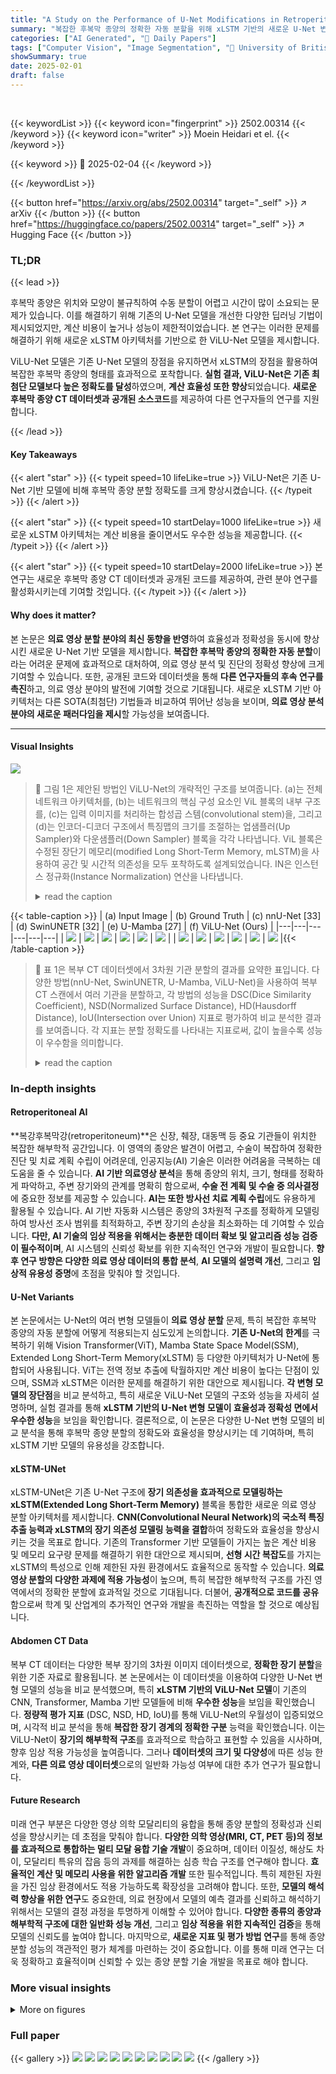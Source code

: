 ```yaml
---
title: "A Study on the Performance of U-Net Modifications in Retroperitoneal Tumor Segmentation"
summary: "복잡한 후복막 종양의 정확한 자동 분할을 위해 xLSTM 기반의 새로운 U-Net 변형 모델인 ViLU-Net을 제안합니다."
categories: ["AI Generated", "🤗 Daily Papers"]
tags: ["Computer Vision", "Image Segmentation", "🏢 University of British Columbia",]
showSummary: true
date: 2025-02-01
draft: false
---
```


<br>

{{< keywordList >}}
{{< keyword icon="fingerprint" >}} 2502.00314 {{< /keyword >}}
{{< keyword icon="writer" >}} Moein Heidari et el. {{< /keyword >}}
 
{{< keyword >}} 🤗 2025-02-04 {{< /keyword >}}
 
{{< /keywordList >}}

{{< button href="https://arxiv.org/abs/2502.00314" target="_self" >}}
↗ arXiv
{{< /button >}}
{{< button href="https://huggingface.co/papers/2502.00314" target="_self" >}}
↗ Hugging Face
{{< /button >}}




### TL;DR


{{< lead >}}

후복막 종양은 위치와 모양이 불규칙하여 수동 분할이 어렵고 시간이 많이 소요되는 문제가 있습니다. 이를 해결하기 위해 기존의 U-Net 모델을 개선한 다양한 딥러닝 기법이 제시되었지만, 계산 비용이 높거나 성능이 제한적이었습니다. 본 연구는 이러한 문제를 해결하기 위해 새로운 xLSTM 아키텍처를 기반으로 한 ViLU-Net 모델을 제시합니다.

ViLU-Net 모델은 기존 U-Net 모델의 장점을 유지하면서 xLSTM의 장점을 활용하여 복잡한 후복막 종양의 형태를 효과적으로 포착합니다.  **실험 결과, ViLU-Net은 기존 최첨단 모델보다 높은 정확도를 달성**하였으며, **계산 효율성 또한 향상**되었습니다.  **새로운 후복막 종양 CT 데이터셋과 공개된 소스코드**를 제공하여 다른 연구자들의 연구를 지원합니다.

{{< /lead >}}


#### Key Takeaways

{{< alert "star" >}}
{{< typeit speed=10 lifeLike=true >}} ViLU-Net은 기존 U-Net 기반 모델에 비해 후복막 종양 분할 정확도를 크게 향상시켰습니다. {{< /typeit >}}
{{< /alert >}}

{{< alert "star" >}}
{{< typeit speed=10 startDelay=1000 lifeLike=true >}} 새로운 xLSTM 아키텍처는 계산 비용을 줄이면서도 우수한 성능을 제공합니다. {{< /typeit >}}
{{< /alert >}}

{{< alert "star" >}}
{{< typeit speed=10 startDelay=2000 lifeLike=true >}} 본 연구는 새로운 후복막 종양 CT 데이터셋과 공개된 코드를 제공하여, 관련 분야 연구를 활성화시키는데 기여할 것입니다. {{< /typeit >}}
{{< /alert >}}

#### Why does it matter?
본 논문은 **의료 영상 분할 분야의 최신 동향을 반영**하여 효율성과 정확성을 동시에 향상시킨 새로운 U-Net 기반 모델을 제시합니다.  **복잡한 후복막 종양의 정확한 자동 분할**이라는 어려운 문제에 효과적으로 대처하여, 의료 영상 분석 및 진단의 정확성 향상에 크게 기여할 수 있습니다. 또한, 공개된 코드와 데이터셋을 통해 **다른 연구자들의 후속 연구를 촉진**하고, 의료 영상 분야의 발전에 기여할 것으로 기대됩니다. 새로운 xLSTM 기반 아키텍처는 다른 SOTA(최첨단) 기법들과 비교하여 뛰어난 성능을 보이며, **의료 영상 분석 분야의 새로운 패러다임을 제시**할 가능성을 보여줍니다.

------
#### Visual Insights



![](https://arxiv.org/html/2502.00314/x1.png)

> 🔼 그림 1은 제안된 방법인 ViLU-Net의 개략적인 구조를 보여줍니다. (a)는 전체 네트워크 아키텍처를, (b)는 네트워크의 핵심 구성 요소인 ViL 블록의 내부 구조를, (c)는 입력 이미지를 처리하는 합성곱 스템(convolutional stem)을, 그리고 (d)는 인코더-디코더 구조에서 특징맵의 크기를 조절하는 업샘플러(Up Sampler)와 다운샘플러(Down Sampler) 블록을 각각 나타냅니다. ViL 블록은 수정된 장단기 메모리(modified Long Short-Term Memory, mLSTM)을 사용하여 공간 및 시간적 의존성을 모두 포착하도록 설계되었습니다. IN은 인스턴스 정규화(Instance Normalization) 연산을 나타냅니다.
> <details>
> <summary>read the caption</summary>
> Figure 1: (a) Schematic representation of the proposed method, ViLU-Net, (b) the ViL block, (c) convolutional stem, and (d) Up Sampler and Down Sampler blocks, where IN stands for Instance Normalization operation.
> </details>





{{< table-caption >}}
| (a) Input Image | (b) Ground Truth | (c) nnU-Net [33] | (d) SwinUNETR [32] | (e) U-Mamba [27] | (f) ViLU-Net (Ours) |
|---|---|---|---|---|---| 
| ![](https://arxiv.org/html/2502.00314/x9.png) | ![](https://arxiv.org/html/2502.00314/x10.png) | ![](https://arxiv.org/html/2502.00314/x11.png) | ![](https://arxiv.org/html/2502.00314/x12.png) | ![](https://arxiv.org/html/2502.00314/x13.png) | ![](https://arxiv.org/html/2502.00314/x14.png) |
| ![](https://arxiv.org/html/2502.00314/x3.png) | ![](https://arxiv.org/html/2502.00314/x4.png) | ![](https://arxiv.org/html/2502.00314/x5.png) | ![](https://arxiv.org/html/2502.00314/x6.png) | ![](https://arxiv.org/html/2502.00314/x7.png) | ![](https://arxiv.org/html/2502.00314/x8.png) |{{< /table-caption >}}

> 🔼 표 1은 복부 CT 데이터셋에서 3차원 기관 분할의 결과를 요약한 표입니다.  다양한 방법(nnU-Net, SwinUNETR, U-Mamba, ViLU-Net)을 사용하여 복부 CT 스캔에서 여러 기관을 분할하고, 각 방법의 성능을 DSC(Dice Similarity Coefficient), NSD(Normalized Surface Distance), HD(Hausdorff Distance), IoU(Intersection over Union) 지표로 평가하여 비교 분석한 결과를 보여줍니다.  각 지표는 분할 정확도를 나타내는 지표로써, 값이 높을수록 성능이 우수함을 의미합니다.
> <details>
> <summary>read the caption</summary>
> Table 1: Results summary of 3D organ segmentation on the abdomen CT dataset.
> </details>





### In-depth insights


#### Retroperitoneal AI
**복강후복막강(retroperitoneum)**은 신장, 췌장, 대동맥 등 중요 기관들이 위치한 복잡한 해부학적 공간입니다. 이 영역의 종양은 발견이 어렵고, 수술이 복잡하여 정확한 진단 및 치료 계획 수립이 어려운데, 인공지능(AI) 기술은 이러한 어려움을 극복하는 데 도움을 줄 수 있습니다.  **AI 기반 의료영상 분석**을 통해 종양의 위치, 크기, 형태를 정확하게 파악하고, 주변 장기와의 관계를 명확히 함으로써, **수술 전 계획 및 수술 중 의사결정**에 중요한 정보를 제공할 수 있습니다.  **AI는 또한 방사선 치료 계획 수립**에도 유용하게 활용될 수 있습니다.  AI 기반 자동화 시스템은 종양의 3차원적 구조를 정확하게 모델링하여 방사선 조사 범위를 최적화하고, 주변 장기의 손상을 최소화하는 데 기여할 수 있습니다.  **다만, AI 기술의 임상 적용을 위해서는 충분한 데이터 확보 및 알고리즘 성능 검증이 필수적이며**,  AI 시스템의 신뢰성 확보를 위한 지속적인 연구와 개발이 필요합니다.  **향후 연구 방향은 다양한 의료 영상 데이터의 통합 분석**,  **AI 모델의 설명력 개선**, 그리고 **임상적 유용성 증명**에 초점을 맞춰야 할 것입니다.

#### U-Net Variants
본 논문에서는 U-Net의 여러 변형 모델들이 **의료 영상 분할** 문제, 특히 복잡한 후복막 종양의 자동 분할에 어떻게 적용되는지 심도있게 논의합니다.  **기존 U-Net의 한계**를 극복하기 위해 Vision Transformer(ViT), Mamba State Space Model(SSM), Extended Long Short-Term Memory(xLSTM) 등 다양한 아키텍처가 U-Net에 통합되어 사용됩니다.  ViT는 전역 정보 추출에 탁월하지만 계산 비용이 높다는 단점이 있으며, SSM과 xLSTM은 이러한 문제를 해결하기 위한 대안으로 제시됩니다.  **각 변형 모델의 장단점**을 비교 분석하고, 특히 새로운 ViLU-Net 모델의 구조와 성능을 자세히 설명하며, 실험 결과를 통해 **xLSTM 기반의 U-Net 변형 모델이 효율성과 정확성 면에서 우수한 성능**을 보임을 확인합니다.  결론적으로, 이 논문은 다양한 U-Net 변형 모델의 비교 분석을 통해 후복막 종양 분할의 정확도와 효율성을 향상시키는 데 기여하며, 특히 xLSTM 기반 모델의 유용성을 강조합니다.

#### xLSTM-UNet
xLSTM-UNet은 기존 U-Net 구조에 **장기 의존성을 효과적으로 모델링하는 xLSTM(Extended Long Short-Term Memory)** 블록을 통합한 새로운 의료 영상 분할 아키텍처를 제시합니다.  **CNN(Convolutional Neural Network)의 국소적 특징 추출 능력과 xLSTM의 장기 의존성 모델링 능력을 결합**하여 정확도와 효율성을 향상시키는 것을 목표로 합니다.  기존의 Transformer 기반 모델들이 가지는 높은 계산 비용 및 메모리 요구량 문제를 해결하기 위한 대안으로 제시되며, **선형 시간 복잡도**를 가지는 xLSTM의 특성으로 인해 제한된 자원 환경에서도 효율적으로 동작할 수 있습니다.  **의료 영상 분할의 다양한 과제에 적용 가능성**이 높으며, 특히 복잡한 해부학적 구조를 가진 영역에서의 정확한 분할에 효과적일 것으로 기대됩니다.  더불어, **공개적으로 코드를 공유**함으로써 학계 및 산업계의 추가적인 연구와 개발을 촉진하는 역할을 할 것으로 예상됩니다.

#### Abdomen CT Data
복부 CT 데이터는 다양한 복부 장기의 3차원 이미지 데이터셋으로, **정확한 장기 분할**을 위한 기준 자료로 활용됩니다.  본 논문에서는 이 데이터셋을 이용하여 다양한 U-Net 변형 모델의 성능을 비교 분석했으며, 특히 **xLSTM 기반의 ViLU-Net 모델**이 기존의 CNN, Transformer, Mamba 기반 모델들에 비해 **우수한 성능**을 보임을 확인했습니다.  **정량적 평가 지표** (DSC, NSD, HD, IoU)를 통해 ViLU-Net의 우월성이 입증되었으며, 시각적 비교 분석을 통해 **복잡한 장기 경계의 정확한 구분** 능력을 확인했습니다. 이는 ViLU-Net이 **장기의 해부학적 구조**를 효과적으로 학습하고 표현할 수 있음을 시사하며, 향후 임상 적용 가능성을 높여줍니다.  그러나 **데이터셋의 크기 및 다양성**에 따른 성능 한계와, **다른 의료 영상 데이터셋**으로의 일반화 가능성 여부에 대한 추가 연구가 필요합니다.

#### Future Research
미래 연구 부분은 다양한 영상 의학 모달리티의 융합을 통해 종양 분할의 정확성과 신뢰성을 향상시키는 데 초점을 맞춰야 합니다. **다양한 의학 영상(MRI, CT, PET 등)의 정보를 효과적으로 통합하는 멀티 모달 융합 기술 개발**이 중요하며, 데이터 이질성, 해상도 차이, 모달리티 특유의 잡음 등의 과제를 해결하는 심층 학습 구조를 연구해야 합니다.  **효율적인 계산 및 메모리 사용을 위한 알고리즘 개발** 또한 필수적입니다. 특히 제한된 자원을 가진 임상 환경에서도 적용 가능하도록 확장성을 고려해야 합니다. 또한, **모델의 해석력 향상을 위한 연구**도 중요한데, 의료 현장에서 모델의 예측 결과를 신뢰하고 해석하기 위해서는 모델의 결정 과정을 투명하게 이해할 수 있어야 합니다.  **다양한 종류의 종양과 해부학적 구조에 대한 일반화 성능 개선**,  그리고 **임상 적용을 위한 지속적인 검증**을 통해 모델의 신뢰도를 높여야 합니다.  마지막으로, **새로운 지표 및 평가 방법 연구**를 통해 종양 분할 성능의 객관적인 평가 체계를 마련하는 것이 중요합니다. 이를 통해 미래 연구는 더욱 정확하고 효율적이며 신뢰할 수 있는 종양 분할 기술 개발을 목표로 해야 합니다.


### More visual insights

<details>
<summary>More on figures
</summary>


![](https://arxiv.org/html/2502.00314/x2.jpg)

> 🔼 그림 2는 복부 CT 영상의 기관 분할 결과를 시각적으로 보여줍니다. ViLU-Net 모델은 복잡한 복부 연조직을 정확하게 구분하는 능력을 보여주는 여러 예시가 포함되어 있습니다.  특히, 서로 다른 기관들 사이의 경계를 명확하게 구분하고, 미세한 구조까지도 정확하게 분할하여 기존의 방법들보다 더욱 정확하고 세밀한 분할 결과를 제공합니다. 그림에는 각 기관의 Ground truth(실제 정답)와 ViLU-Net을 포함한 다른 모델들의 예측 결과가 함께 제시되어 있으며, 비교를 통해 ViLU-Net의 우수성을 확인할 수 있습니다.
> <details>
> <summary>read the caption</summary>
> Figure 2: Visualized segmentation examples of abdominal organ segmentation in CT. The ViLU-Net excels at differentiating intricate soft tissues within the abdominal region.
> </details>



![](https://arxiv.org/html/2502.00314/x15.jpg)

> 🔼 그림 3은 본 논문에서 새롭게 제시된 복강 내 종양 CT 데이터셋을 사용하여 다양한 의료 영상 분할 방법들을 시각적으로 비교한 것입니다. 그림은 입력 의료 영상과 정답 마스크(Ground Truth), 그리고 CNN, Transformer, Mamba 및 xLSTM 기반의 네 가지 U-Net 변형 모델의 분할 결과를 보여줍니다. 각 행은 다른 환자의 슬라이스를 나타내며, 복강 내 종양 영역의 분할 결과를 보여줍니다. ViLU-Net 모델은 경계를 정확하게 포착하고, 작은 종양 부위도 효과적으로 분할하여 다른 모델보다 정확도가 높음을 시각적으로 보여줍니다.
> <details>
> <summary>read the caption</summary>
> Figure 3: Visual comparisons of different methods on our in house dataset.
> </details>



</details>






### Full paper

{{< gallery >}}
<img src="paper_images/1.png" class="grid-w50 md:grid-w33 xl:grid-w25" />
<img src="paper_images/2.png" class="grid-w50 md:grid-w33 xl:grid-w25" />
<img src="paper_images/3.png" class="grid-w50 md:grid-w33 xl:grid-w25" />
<img src="paper_images/4.png" class="grid-w50 md:grid-w33 xl:grid-w25" />
<img src="paper_images/5.png" class="grid-w50 md:grid-w33 xl:grid-w25" />
<img src="paper_images/6.png" class="grid-w50 md:grid-w33 xl:grid-w25" />
<img src="paper_images/7.png" class="grid-w50 md:grid-w33 xl:grid-w25" />
<img src="paper_images/8.png" class="grid-w50 md:grid-w33 xl:grid-w25" />
<img src="paper_images/9.png" class="grid-w50 md:grid-w33 xl:grid-w25" />
<img src="paper_images/10.png" class="grid-w50 md:grid-w33 xl:grid-w25" />
{{< /gallery >}}